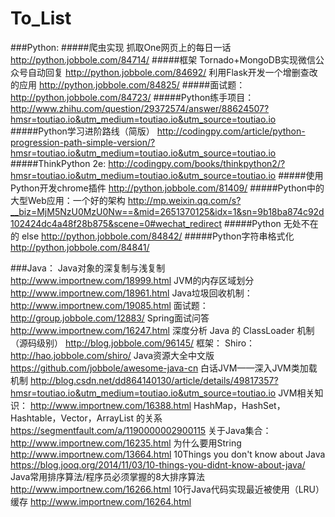 # To_List

###Python:
#####爬虫实现
	抓取One网页上的每日一话
		http://python.jobbole.com/84714/
#####框架
	Tornado+MongoDB实现微信公众号自动回复
		http://python.jobbole.com/84692/
	利用Flask开发一个增删查改的应用
		http://python.jobbole.com/84825/
#####面试题：
	http://python.jobbole.com/84723/
#####Python练手项目：
	http://www.zhihu.com/question/29372574/answer/88624507?hmsr=toutiao.io&utm_medium=toutiao.io&utm_source=toutiao.io
#####Python学习进阶路线（简版）
	http://codingpy.com/article/python-progression-path-simple-version/?hmsr=toutiao.io&utm_medium=toutiao.io&utm_source=toutiao.io
#####ThinkPython 2e:
	http://codingpy.com/books/thinkpython2/?hmsr=toutiao.io&utm_medium=toutiao.io&utm_source=toutiao.io
#####使用Python开发chrome插件	
	http://python.jobbole.com/81409/
#####Python中的大型Web应用：一个好的架构
	http://mp.weixin.qq.com/s?__biz=MjM5NzU0MzU0Nw==&mid=2651370125&idx=1&sn=9b18ba874c92d102424dc4a48f28b875&scene=0#wechat_redirect
#####Python 无处不在的 else
	http://python.jobbole.com/84842/
#####Python字符串格式化
	http://python.jobbole.com/84841/
	
###Java：
	Java对象的深复制与浅复制
		http://www.importnew.com/18999.html
	JVM的内存区域划分
		http://www.importnew.com/18961.html
	Java垃圾回收机制：
		http://www.importnew.com/19085.html
	面试题：
		http://group.jobbole.com/12883/
		Spring面试问答
			http://www.importnew.com/16247.html
	深度分析 Java 的 ClassLoader 机制（源码级别）
		http://blog.jobbole.com/96145/
	框架：
		Shiro：
			http://hao.jobbole.com/shiro/
	Java资源大全中文版
		https://github.com/jobbole/awesome-java-cn
	白话JVM——深入JVM类加载机制
		http://blog.csdn.net/dd864140130/article/details/49817357?hmsr=toutiao.io&utm_medium=toutiao.io&utm_source=toutiao.io
	JVM相关知识：
		http://www.importnew.com/16388.html
	HashMap，HashSet，Hashtable，Vector，ArrayList 的关系
		https://segmentfault.com/a/1190000002900115
	关于Java集合：
		http://www.importnew.com/16235.html
	为什么要用String
		http://www.importnew.com/13664.html
	10Things you don't know about Java
		https://blog.jooq.org/2014/11/03/10-things-you-didnt-know-about-java/
	Java常用排序算法/程序员必须掌握的8大排序算法
		http://www.importnew.com/16266.html
	10行Java代码实现最近被使用（LRU）缓存
		http://www.importnew.com/16264.html
